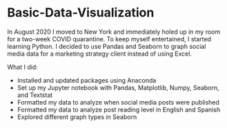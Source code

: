 # Basic-Data-Visualization
In August 2020 I moved to New York and immediately holed up in my room for a two-week COVID quarantine. To keep myself entertained, I started learning Python. I decided to use Pandas and Seaborn to graph social media data for a marketing strategy client instead of using Excel.

What I did:
- Installed and updated packages using Anaconda
- Set up my Jupyter notebook with Pandas, Matplotlib, Numpy, Seaborn, and Textstat
- Formatted my data to analyze when social media posts were published
- Formatted my data to analyze post reading level in English and Spanish
- Explored different graph types in Seaborn
